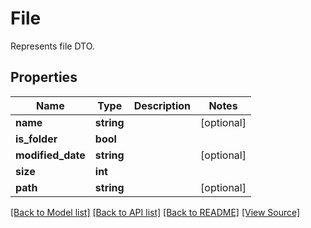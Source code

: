 ﻿# File
Represents file DTO.

## Properties
Name | Type | Description | Notes
------------ | ------------- | ------------- | -------------
**name** | **string** |  | [optional]
**is_folder** | **bool** |  | 
**modified_date** | **string** |  | [optional]
**size** | **int** |  | 
**path** | **string** |  | [optional]

[[Back to Model list]](../README.md#documentation-for-models) [[Back to API list]](../README.md#documentation-for-api-endpoints) [[Back to README]](../README.md) [[View Source]](../src/Aspose/PDF/Model/File.php)


